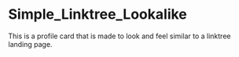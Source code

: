 # Simple_Linktree_Lookalike
This is a profile card that is made to look and feel similar to a linktree landing page.
